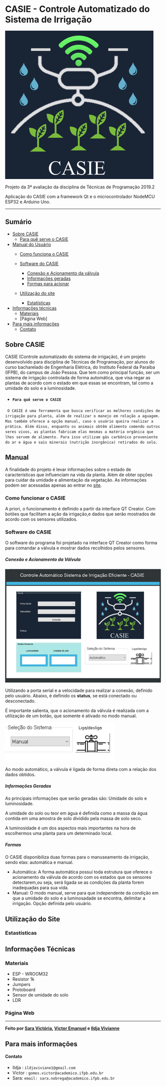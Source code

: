 # CASIE - Controle Automatizado do Sistema de Irrigação

![CASIE](https://github.com/pizza2u/Projeto_CASIE/blob/master/Imagens/CASIE_Easy-Resize.com%20(1).jpg)

Projeto da 3ª avaliação da disciplina de Técnicas de Programação 2019.2

Aplicação do CASIE com a framework Qt e o microcontrolador NodeMCU ESP32 e Arduino Uno.

--------------------------------------------------------------------------------------------

## Sumário
* [Sobre CASIE](https://github.com/pizza2u/Projeto_CASIE/blob/master/README.md#sobre-casie)
   * [Para quê serve o CASIE](https://github.com/pizza2u/Projeto_CASIE/blob/master/README.md#para-qu%C3%AA-serve-o-casie)
* [Manual do Usuário](https://github.com/pizza2u/Projeto_CASIE/blob/master/README.md#manual)
   * [Como funciona o CASIE](https://github.com/pizza2u/Projeto_CASIE/blob/master/README.md#como-funcionar-o-casie)
   * [Software do CASIE](https://github.com/pizza2u/Projeto_CASIE/blob/master/README.md#software-do-casie)
       * [Conexão e Acionamento da válvula](https://github.com/pizza2u/Projeto_CASIE/blob/master/README.md#acionamento-da-v%C3%A1lvula)
       * [ Informações geradas](https://github.com/pizza2u/Projeto_CASIE/blob/master/README.md#informa%C3%A7%C3%B5es-geradas)
       * [Formas para acionar](https://github.com/pizza2u/Projeto_CASIE/blob/master/README.md#formas)
       
   * [Utilização do site](https://github.com/pizza2u/Projeto_CASIE/blob/master/README.md#utiliza%C3%A7%C3%A3o-do-site)
       * [Estatísticas](https://github.com/pizza2u/Projeto_CASIE/blob/master/README.md#estast%C3%ADsticas)
* [Informações técnicas](https://github.com/pizza2u/Projeto_CASIE/blob/master/README.md#informa%C3%A7%C3%B5es-t%C3%A9cnicas)
    * [Materiais](https://github.com/pizza2u/Projeto_CASIE/blob/master/README.md#materiais)
    * [Página Web]
* [Para mais informações](https://github.com/pizza2u/Projeto_CASIE/blob/master/README.md#para-mais-informa%C3%A7%C3%B5es)
    * [Contato](https://github.com/pizza2u/Projeto_CASIE/blob/master/README.md#contato)


 ## Sobre CASIE 
CASIE (Controle automatizado do sistema de irrigação), é um projeto desenvolvido para disciplina de Técnicas de Programação, por alunos do curso bacharelado de Engenharia Elétrica, do Instituto Federal da Paraiba (IFPB), do campus de João Pessoa. Que tem como principal função, ser um sistema de irrigação controlada de forma automática, que visa regar as plantas de acordo com o estado em que essas se encontram, tal como a umidade do solo e a luminosidade. 

 * ####  `` Para quê serve o CASIE ``
  `` O CASIE é uma ferramenta que busca verificar as melhores condições de irrigação para planta, além de realizar o manejo em relação a aguagem. Mas também oferece a opção manual, caso o usuário queira realizar a prática. Além disso, enquanto os animais obtêm alimento comendo outros seres vivos, as plantas fabricam elas mesmas a matéria orgânica que lhes servem de alimento. Para isso utilizam gás carbônico proveniente do ar e água e sais minerais (nutrição inorgânica) retirados do solo.``
  
  ## Manual
  A finalidade do projeto é levar informações sobre o estado de características que influenciam na vida da planta. Além de obter opções para cuidar da umidade e alimentação da vegetação. As informações podem ser acessadas apenas ao entrar no [site]().
  
  ### Como funcionar o CASIE
  A priori, o funcionamento é definido a partir da interface QT Creator. Com botões que facilitam a ação da irrigação,e dados que serão mostrados de acordo com os sensores utilizados.
  
  
  
  ### Software do CASIE
   O software do programa foi projetado na interface QT Creator como forma para comandar a válvula e mostrar dados recolhidos pelos sensores.
  
  
  ##### Conexão e Acionamento da Válvula
   ![interface](https://github.com/pizza2u/Projeto_CASIE/blob/master/Imagens/interface.1.png)
   
   Utilizando a porta serial e a velocidade para realizar a conexão, definido pelo usuário. Abaixo, é definido os **status**, se está conectado ou desconectado.
   
   É importante salienta, que o acionamento da válvula é realizada com a utilização de um botão, que somente é ativado no modo manual.
   
  ![valvula](https://github.com/pizza2u/Projeto_CASIE/blob/master/Imagens/valvula.png)
  
  Ao modo automático, a válvula é ligada de forma direta com a relação dos dados obtidos.
  ##### Informações Geradas
  
  As principais informações que serão geradas são: Umidade do solo e luminosidade.
  
  A umidade do solo ou teor em água é definida como a massa da água contida em uma amostra de solo dividido pela massa de solo seco.
  
  A luminosidade é um dos aspectos mais importantes na hora de escolhermos uma planta para um determinado local. 
  
  ##### Formas
  O CASIE disponibiliza duas formas para o manuseamento da irrigação, sendo elas: automática e manual.
   *  Automática: A forma automática possui toda estrutura que oferece o acionamento da válvula de acordo com os estados que os sensores detectarem,ou seja, será ligada se as condições da planta forem inadequadas para sua vida.
   *  Manual: O modo manual, serve para que independente da condição em que a umidade do solo e a luminosadade se encontra, delimitar a irrigação. Opção definida pelo usuário.
  
  ## Utilização do Site
  
  ### Estastísticas 
  
  
  ## Informações Técnicas
  
  ### Materiais
   * ESP - WROOM32
   * Resistor 1k
   * Jumpers
   * Protoboard
   * Sensor de umidade do solo
   * LDR
  

  
  ### Página Web
  
  
  
  
 -------------------------------------------------------------------------------------------------------------------------
  **Feito por [Sara Victória](https://github.com/pizza2u), [Victor Emanuel](https://github.com/vicgomes) e [Ildja Vivianne](https://github.com/ildja)**
  
  
  ## Para mais informações
 #### Contato
  
  * Ildja : `` ildjaviviane1@gmail.com       ``
  * Victor : ``gomes.victor@academico.ifpb.edu.br ``
  * Sara: ``email: sara.nobrega@academico.ifpb.edu.br ``
